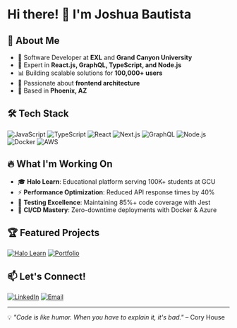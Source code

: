 # Hi there! 👋 I'm Joshua Bautista

## 🚀 About Me
- 💼 Software Developer at **EXL** and **Grand Canyon University**
- 🔧 Expert in **React.js, GraphQL, TypeScript, and Node.js**
- 📊 Building scalable solutions for **100,000+ users**
- 🎯 Passionate about **frontend architecture**
- 📍 Based in **Phoenix, AZ**

## 🛠️ Tech Stack
![JavaScript](https://img.shields.io/badge/-JavaScript-F7DF1E?style=flat&logo=javascript&logoColor=black)
![TypeScript](https://img.shields.io/badge/-TypeScript-3178C6?style=flat&logo=typescript&logoColor=white)
![React](https://img.shields.io/badge/-React-61DAFB?style=flat&logo=react&logoColor=black)
![Next.js](https://img.shields.io/badge/-Next.js-000000?style=flat&logo=next.js&logoColor=white)
![GraphQL](https://img.shields.io/badge/-GraphQL-E10098?style=flat&logo=graphql&logoColor=white)
![Node.js](https://img.shields.io/badge/-Node.js-339933?style=flat&logo=node.js&logoColor=white)
![Docker](https://img.shields.io/badge/-Docker-2496ED?style=flat&logo=docker&logoColor=white)
![AWS](https://img.shields.io/badge/-AWS-FF9900?style=flat&logo=amazon-aws&logoColor=white)

## 🔥 What I'm Working On
- 🎓 **Halo Learn**: Educational platform serving 100K+ students at GCU
- ⚡ **Performance Optimization**: Reduced API response times by 40%
- 🧪 **Testing Excellence**: Maintaining 85%+ code coverage with Jest
- 🚀 **CI/CD Mastery**: Zero-downtime deployments with Docker & Azure


## 🏆 Featured Projects
[![Halo Learn](https://img.shields.io/badge/-Halo%20Learn-4c8aa8?style=for-the-badge)](https://halo.gcu.edu/)
[![Portfolio](https://img.shields.io/badge/-Portfolio-000000?style=for-the-badge)]([https://joshua-bautista.vercel.app](https://self-portfolio-puce.vercel.app/))

## 📫 Let's Connect!
[![LinkedIn](https://img.shields.io/badge/-LinkedIn-0077B5?style=flat&logo=linkedin&logoColor=white)](https://linkedin.com/in/joshua-bautista-dev)
[![Email](https://img.shields.io/badge/-Email-D14836?style=flat&logo=gmail&logoColor=white)](mailto:jrbauti19@gmail.com)

---
💡 *"Code is like humor. When you have to explain it, it's bad."* – Cory House
